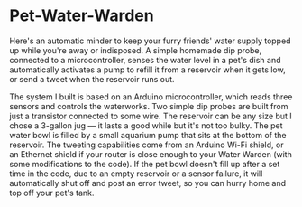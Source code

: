 Pet-Water-Warden
================

Here's an automatic minder to keep your furry friends' water supply topped up while you're away or indisposed. A simple homemade dip probe, connected to a microcontroller, senses the water level in a pet's dish and automatically activates a pump to refill it from a reservoir when it gets low, or send a tweet when the reservoir runs out.

The system I built is based on an Arduino microcontroller, which reads three sensors and controls the waterworks. Two simple dip probes are built from just a transistor connected to some wire. The reservoir can be any size but I chose a 3-gallon jug — it lasts a good while but it's not too bulky. The pet water bowl is filled by a small aquarium pump that sits at the bottom of the reservoir. The tweeting capabilities come from an Arduino Wi-Fi shield, or an Ethernet shield if your router is close enough to your Water Warden (with some modifications to the code). If the pet bowl doesn't fill up after a set time in the code, due to an empty reservoir or a sensor failure, it will automatically shut off and post an error tweet, so you can hurry home and top off your pet's tank.
